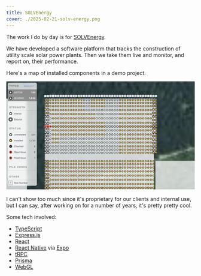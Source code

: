 ```yaml
---
title: SOLVEnergy
cover: ./2025-02-21-solv-energy.png
---
```


The work I do by day is for [SOLVEnergy](https://solvenergy.com).

We have developed a software platform that tracks the construction of utility scale solar power plants. Then we take them live and monitor, and report on, their performance.

Here's a map of installed components in a demo project.

![Sunscreen Map](./2025-02-21-solv-energy.png)

I can't show too much since it's proprietary for our clients and internal use, but I can say, after working on for a number of years, it's pretty pretty cool.

Some tech involved:

- [TypeScript](https://www.typescriptlang.org/)
- [Express.js](https://expressjs.com/)
- [React](https://react.dev/)
- [React Native](https://reactnative.dev/) via [Expo](https://expo.dev/)
- [tRPC](https://trpc.io/)
- [Prisma](https://www.prisma.io/)
- [WebGL](https://developer.mozilla.org/en-US/docs/Web/API/WebGL_API)
